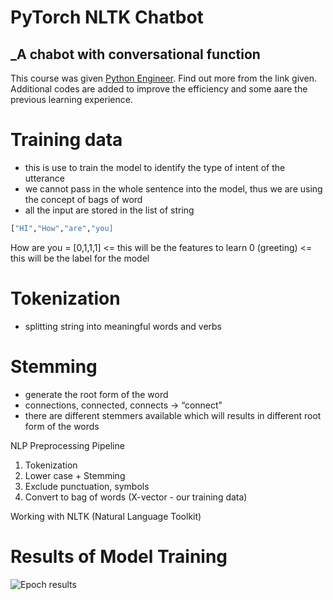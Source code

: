 # PyTorch NLTK Chatbot
## _A chabot with conversational function

This course was given [Python Engineer](https://www.youtube.com/channel/UCbXgNpp0jedKWcQiULLbDTA). Find out more from the link given. Additional codes are added to improve the efficiency and some aare the previous learning experience. 

# Training data
- this is use to train the model to identify the type of intent of the utterance
- we cannot pass in the whole sentence into the model, thus we are using the concept of bags of word
- all the input are stored in the list of string

```sh 
["HI","How","are","you]
```

How are you = [0,1,1,1] <= this will be the features to learn
0 (greeting) <= this will be the label for the model 

# Tokenization
- splitting string into meaningful words and verbs

# Stemming
- generate the root form of the word
- connections, connected, connects -> “connect”
- there are different stemmers available which will results in different root form of the words


NLP Preprocessing Pipeline
1. Tokenization
2. Lower case + Stemming
3. Exclude punctuation, symbols
4. Convert to bag of words (X-vector - our training data)

Working with NLTK (Natural Language Toolkit)

# Results of Model Training 
![Epoch results](https://user-images.githubusercontent.com/63900253/165068082-b43853bc-171a-4406-91b2-dd501a88619f.png)


